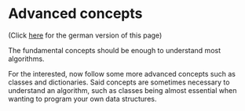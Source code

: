 # Advanced concepts
(Click [here](https://jensliebehenschel.github.io/ShortPythonIntro/de/fortgeschrittene-konzepte.html) for the german version of this page)

The fundamental concepts should be enough to understand most algorithms.

For the interested, now follow some more advanced concepts such as classes and dictionaries.
Said concepts are sometimes necessary to understand an algorithm, such as classes being almost essential when wanting to program your own data structures.
